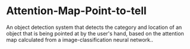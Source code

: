 # Attention-Map-Point-to-tell
An object detection system that detects the category and location of an object that is being pointed at by the user's hand, based on the attention map calculated from a image-classification neural network..
